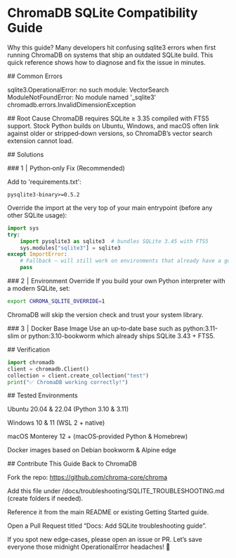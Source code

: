 # ChromaDB SQLite Compatibility Guide

Why this guide? Many developers hit confusing sqlite3 errors when first running ChromaDB on
systems that ship an outdated SQLite build.  This quick reference shows how to diagnose and fix the
issue in minutes.

## Common Errors

sqlite3.OperationalError: no such module: VectorSearch
ModuleNotFoundError: No module named '_sqlite3'
chromadb.errors.InvalidDimensionException

## Root Cause
ChromaDB requires SQLite ≥ 3.35 compiled with FTS5 support.  Stock Python builds on Ubuntu,
Windows, and macOS often link against older or stripped‑down versions, so ChromaDB’s vector search
extension cannot load.

## Solutions

### 1  |  Python‑only Fix (Recommended)

Add to 'requirements.txt':
```text
pysqlite3-binary>=0.5.2
```

Override the import at the very top of your main entrypoint (before any other SQLite usage):
```python
import sys
try:
    import pysqlite3 as sqlite3  # bundles SQLite 3.45 with FTS5
    sys.modules["sqlite3"] = sqlite3
except ImportError:
    # Fallback — will still work on environments that already have a good SQLite
    pass
```
### 2  |  Environment Override
If you build your own Python interpreter with a modern SQLite, set:
```bash
export CHROMA_SQLITE_OVERRIDE=1
```

ChromaDB will skip the version check and trust your system library.

### 3  |  Docker Base Image
Use an up‑to‑date base such as python:3.11-slim or python:3.10-bookworm which already ships
SQLite 3.43 + FTS5.

## Verification
```python
import chromadb
client = chromadb.Client()
collection = client.create_collection("test")
print("✅ ChromaDB working correctly!")
```

## Tested Environments

Ubuntu 20.04 & 22.04 (Python 3.10 & 3.11)

Windows 10 & 11 (WSL 2 + native)

macOS Monterey 12 + (macOS‑provided Python & Homebrew)

Docker images based on Debian bookworm & Alpine edge

## Contribute This Guide Back to ChromaDB

Fork the repo: https://github.com/chroma-core/chroma

Add this file under /docs/troubleshooting/SQLITE_TROUBLESHOOTING.md (create folders if needed).

Reference it from the main README or existing Getting Started guide.

Open a Pull Request titled “Docs: Add SQLite troubleshooting guide”.

If you spot new edge‑cases, please open an issue or PR.  Let’s save everyone those midnight
OperationalError headaches! 🚀

